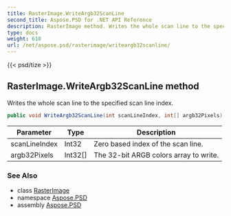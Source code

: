 ```yaml
---
title: RasterImage.WriteArgb32ScanLine
second_title: Aspose.PSD for .NET API Reference
description: RasterImage method. Writes the whole scan line to the specified scan line index
type: docs
weight: 610
url: /net/aspose.psd/rasterimage/writeargb32scanline/
---
```

{{< psd/tize >}}
## RasterImage.WriteArgb32ScanLine method

Writes the whole scan line to the specified scan line index.

```csharp
public void WriteArgb32ScanLine(int scanLineIndex, int[] argb32Pixels)
```

| Parameter | Type | Description |
| --- | --- | --- |
| scanLineIndex | Int32 | Zero based index of the scan line. |
| argb32Pixels | Int32[] | The 32-bit ARGB colors array to write. |

### See Also

* class [RasterImage](../)
* namespace [Aspose.PSD](../../../aspose.psd/)
* assembly [Aspose.PSD](../../../)


